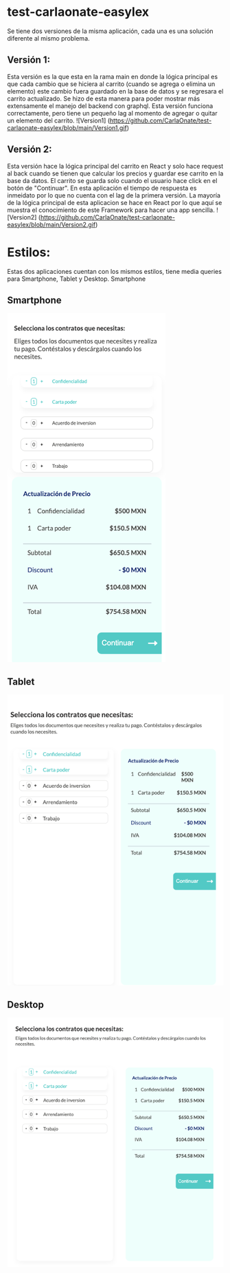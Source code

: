 # test-carlaonate-easylex

Se tiene dos versiones de la misma aplicación, cada una es una solución diferente al mismo problema.

## Versión 1:
Esta versión es la que esta en la rama main en donde la lógica principal es que cada cambio que se hiciera al carrito (cuando se agrega o elimina un elemento) este cambio fuera guardado en la base de datos y se regresara el carrito actualizado.
Se hizo de esta manera para poder mostrar más extensamente el manejo del backend con graphql.
Esta versión funciona correctamente, pero tiene un pequeño lag al momento de agregar o quitar un elemento del carrito.
![Version1] (https://github.com/CarlaOnate/test-carlaonate-easylex/blob/main/Version1.gif)


## Versión 2: 
Esta versión hace la lógica principal del carrito en React y solo hace request al back cuando se tienen que calcular los precios y guardar ese carrito en la base da datos. El carrito se guarda solo cuando el usuario hace click en el botón de "Continuar".
En esta aplicación el tiempo de respuesta es inmeidato por lo que no cuenta con el lag de la primera versión. La mayoría de la lógica principal de esta aplicacion se hace en React por lo que aquí se muestra el conocimiento de este Framework para hacer una app sencilla. 
![Version2] (https://github.com/CarlaOnate/test-carlaonate-easylex/blob/main/Version2.gif)

# Estilos:
Estas dos aplicaciones cuentan con los mismos estilos, tiene media queries para Smartphone, Tablet y Desktop.
Smartphone

## Smartphone
![SmartphoneImg](https://github.com/CarlaOnate/test-carlaonate-easylex/blob/main/mobileStyles.png)

## Tablet
![TabletImg](https://github.com/CarlaOnate/test-carlaonate-easylex/blob/main/tabletStyles.png)

## Desktop
![DesktopImg](https://github.com/CarlaOnate/test-carlaonate-easylex/blob/main/desktopStyles.png)
